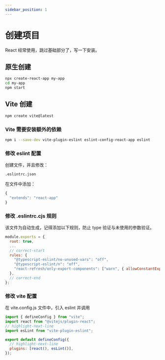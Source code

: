 ```yaml
---
sidebar_position: 1
---
```


# 创建项目

React 经常使用，跳过基础部分了，写一下安装。

## 原生创建

```bash
npx create-react-app my-app
cd my-app
npm start
```

## Vite 创建

```bash
npm create vite@latest
```

### Vite 需要安装额外的依赖

```bash
npm i --save-dev vite-plugin-eslint eslint-config-react-app eslint
```

### 修改 eslint 配置

创建文件，并且修改：

```
.eslintrc.json
```

在文件中添加：

```js title=".eslintrc.json"
{
  "extends": "react-app"
}
```

### 修改 .eslintrc.cjs 规则

该文件为自动生成，记得添加以下规则，防止 type 验证与未使用的参数验证。

```js title=".eslintrc.cjs"
module.exports = {
  root: true,
  ...
  // correct-start
  rules: {
    "@typescript-eslint/no-unused-vars": "off",
    "@typescript-eslint/n": "off",
    "react-refresh/only-export-components": ["warn", { allowConstantExport: true }],
  },
  // correct-end
};
```

### 修改 vite 配置

在 vite.config.js 文件中，引入 eslint 并调用

```js title="vite.config.js"
import { defineConfig } from "vite";
import react from "@vitejs/plugin-react";
// highlight-next-line
import esLint from "vite-plugin-eslint";

export default defineConfig({
  // highlight-next-line
  plugins: [react(), esLint()],
});
```
